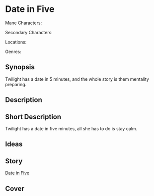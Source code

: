 # Date in Five

Mane Characters: 

Secondary Characters: 

Locations: 

Genres:

## Synopsis
Twilight has a date in 5 minutes, and the whole story is them mentality preparing.

## Description


## Short Description
Twilight has a date in five minutes, all she has to do is stay calm.

## Ideas


## Story
[Date in Five](./date-in-five.md)

## Cover

